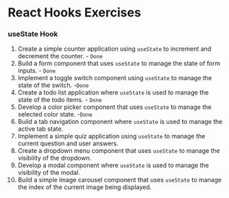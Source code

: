# React Hooks Exercises

### useState Hook

1. Create a simple counter application using `useState` to increment and decrement the counter. - `Done`
2. Build a form component that uses `useState` to manage the state of form inputs. - `Done`
3. Implement a toggle switch component using `useState` to manage the state of the switch. -`Done`
4. Create a todo list application where `useState` is used to manage the state of the todo items. - `Done`
5. Develop a color picker component that uses `useState` to manage the selected color state. -`Done`
6. Build a tab navigation component where `useState` is used to manage the active tab state.
7. Implement a simple quiz application using `useState` to manage the current question and user answers.
8. Create a dropdown menu component that uses `useState` to manage the visibility of the dropdown.
9. Develop a modal component where `useState` is used to manage the visibility of the modal.
10. Build a simple image carousel component that uses `useState` to manage the index of the current image being displayed.
